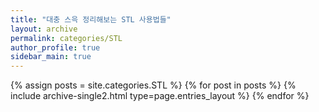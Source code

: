 ```yaml
---
title: "대충 스윽 정리해보는 STL 사용법들"
layout: archive
permalink: categories/STL
author_profile: true
sidebar_main: true
---
```



{% assign posts = site.categories.STL %}
{% for post in posts %} {% include archive-single2.html type=page.entries_layout %} {% endfor %}